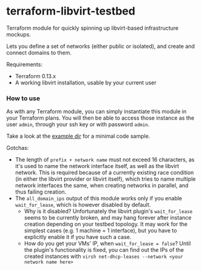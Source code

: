 # terraform-libvirt-testbed

Terraform module for quickly spinning up libvirt-based infrastructure mockups.

Lets you define a set of networks (either public or isolated), and create and connect domains to them.

Requirements:
- Terraform 0.13.x
- A working libvirt installation, usable by your current user


### How to use

As with any Terraform module, you can simply instantiate this module in your Terraform plans. You will then be able to access those instance as the user `admin`, through your ssh key or with password `admin`.

Take a look at the [example dir](./example/) for a minimal code sample.

Gotchas:
- The length of `prefix + network name` must not exceed 16 characters, as it's used to name the network interface itself, as well as the libvirt network. This is required because of a currently existing race condition (in either the libvirt provider or libvirt itself), which tries to name multiple network interfaces the same, when creating networks in parallel, and thus failing creation.
- The `all_domain_ips` output of this module works only if you enable `wait_for_lease`, which is however disabled by default.
  * Why is it disabled? Unfortunately the libvirt plugin's `wait_for_lease` seems to be currently broken, and may hang forever after instance creation depending on your testbed topology. It may work for the simplest cases (e.g. 1 machine = 1 interface), but you have to explicitly enable it if you have such a case.
  * How do you get your VMs' IP, when `wait_for_lease = false`? Until the plugin's functionality is fixed, you can find out the IPs of the created instances with `virsh net-dhcp-leases --network <your network name here>`
